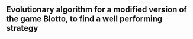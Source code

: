 ## Evolutionary algorithm for a modified version of the game Blotto, to find a well performing strategy
